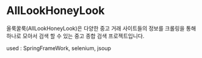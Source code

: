 # AllLookHoneyLook
올룩꿀룩(AllLookHoneyLook)은 
다양한 중고 거래 사이트들의 정보를 크롤링을 통해
하나로 모아서 검색 할 수 있는 중고 종합 검색 프로젝트입니다.

used : SpringFrameWork, selenium, jsoup 
